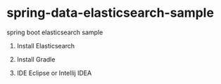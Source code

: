 spring-data-elasticsearch-sample
================================

spring boot elasticsearch sample


  1. Install Elasticsearch

  2. Install Gradle

  3. IDE Eclipse or Intellij  IDEA
